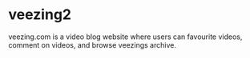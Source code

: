 # veezing2
veezing.com is a video blog website where users can favourite videos, comment on videos, and browse veezings archive.
